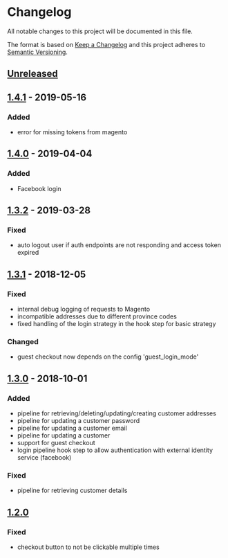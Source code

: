 # Changelog

All notable changes to this project will be documented in this file.

The format is based on [Keep a Changelog](http://keepachangelog.com/) and this project adheres to [Semantic Versioning](http://semver.org/).

## [Unreleased]
## [1.4.1] - 2019-05-16
### Added
- error for missing tokens from magento

## [1.4.0] - 2019-04-04
### Added
- Facebook login

## [1.3.2] - 2019-03-28
### Fixed
- auto logout user if auth endpoints are not responding and access token expired

## [1.3.1] - 2018-12-05
### Fixed
- internal debug logging of requests to Magento
- incompatible addresses due to different province codes
- fixed handling of the login strategy in the hook step for basic strategy

### Changed
- guest checkout now depends on the config 'guest_login_mode'

## [1.3.0] - 2018-10-01
### Added
- pipeline for retrieving/deleting/updating/creating customer addresses
- pipeline for updating a customer password
- pipeline for updating a customer email
- pipeline for updating a customer
- support for guest checkout
- login pipeline hook step to allow authentication with external identity service (facebook)

### Fixed
- pipeline for retrieving customer details

## [1.2.0]
### Fixed
- checkout button to not be clickable multiple times

[Unreleased]: https://github.com/shopgate/ext-magento-user/compare/v1.4.1...HEAD
[1.4.1]: https://github.com/shopgate/ext-magento-user/compare/v1.4.0...v1.4.1
[1.4.0]: https://github.com/shopgate/ext-magento-user/compare/v1.3.2...v1.4.0
[1.3.2]: https://github.com/shopgate/ext-magento-user/compare/v1.3.1...v1.3.2
[1.3.1]: https://github.com/shopgate/ext-magento-user/compare/v1.3.0...v1.3.1
[1.3.0]: https://github.com/shopgate/ext-magento-user/compare/v1.2.0...v1.3.0
[1.2.0]: https://github.com/shopgate/ext-magento-user/compare/v1.1.7...v1.2.0
